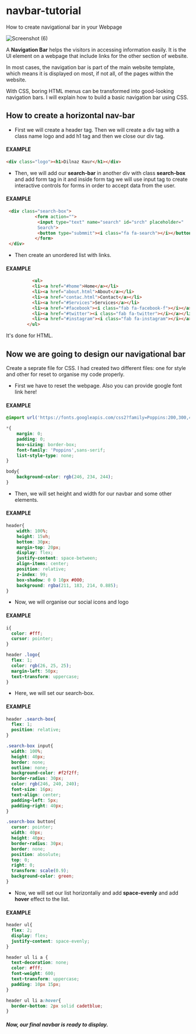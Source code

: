 # navbar-tutorial
How to create navigational bar in your Webpage

![Screenshot (6)](https://user-images.githubusercontent.com/126363154/221740182-8d00b005-4177-4d51-9ed7-b73445d84df2.png)


A **Navigation Bar** helps the visitors in accessing information easily.
It is the UI element on a webpage that include links for the other section of website.

 In most cases, the navigation bar is part of the main website template, which means it is displayed on most, if not all, of the pages within the website.
 
 With CSS, boring HTML menus can be transformed into good-looking navigation bars. I will explain how to build a basic navigation bar using CSS.
 
 ## How to create a horizontal nav-bar
 
 - First we will create a header tag. Then we will create a div tag with a class name logo and add h1 tag and then we close our div tag.
 
 #### EXAMPLE
 
 ```HTML
 <div class="logo"><h1>Dilnaz Kaur</h1></div>
 ```
 
 - Then, we will add our **search-bar** in another div with class **search-box** and add form tag in it and inside form tag we will use input tag to create interactive
 controls for forms in order to accept data from the user.
 
  #### EXAMPLE
  
 ```HTML
  <div class="search-box">
            <form action="">
             <input type="text" name="search" id="srch" placeholder="
             Search">
             <button type="submmit"><i class="fa fa-search"></i></button>
            </form>
  </div>
  ```
  
  - Then create an unordered list with links.
  
   #### EXAMPLE
   
  ```HTML
            <ul>
            <li><a href="#home">Home</a></li>
            <li><a href="about.html">About</a></li>
            <li><a href="contac.html">Contact</a></li>
            <li><a href="#Services">Services</a></li>
            <li><a href="#facebook"><i class="fab fa-facebook-f"></i></a></li>
            <li><a href="#twitter"><i class="fab fa-twitter"></i></a></li>
            <li><a href="#instagram"><i class="fab fa-instagram"></i></a></li>
          </ul>
```
It's done for HTML.

## Now we are going to design our navigational bar

Create a seprate file for CSS. I had created two different files: one for style and other for reset to organise my code properly.

- First we have to reset the webpage. Also you can provide google font link here!

 #### EXAMPLE
 
```CSS
@import url('https://fonts.googleapis.com/css2?family=Poppins:200,300,400,500,600,700,800,900&display=swap');

*{
    margin: 0;
    padding: 0;
    box-sizing: border-box;
    font-family: 'Poppins',sans-serif;
    list-style-type: none;
}

body{
    background-color: rgb(246, 234, 244);
}
```

- Then, we will set height and width for our navbar and some other elements.

#### EXAMPLE

```CSS
header{
    width: 100%;
    height: 15vh;
    bottom: 30px;
    margin-top: 20px;
    display: flex;
    justify-content: space-between;
    align-items: center;
    position: relative;
    z-index: 99;
    box-shadow: 0 0 10px #000;
    background: rgba(211, 183, 214, 0.885);
}
```
- Now, we will organise our social icons and logo 

#### EXAMPLE

```CSS
i{
  color: #fff;
  cursor: pointer;
}

header .logo{
  flex: 1;
  color: rgb(26, 25, 25);
  margin-left: 50px;
  text-transform: uppercase;
}
```

- Here, we will set our search-box. 

#### EXAMPLE 

```CSS
header .search-box{
  flex: 1;
  position: relative;
}

.search-box input{
  width: 100%;
  height: 40px;
  border: none;
  outline: none;
  background-color: #f2f2ff;
  border-radius: 30px;
  color: rgb(246, 240, 240);
  font-size: 16px;
  text-align: center;
  padding-left: 5px;
  padding-right: 40px;
}

.search-box button{
  cursor: pointer;
  width: 40px;
  height: 40px;
  border-radius: 30px;
  border: none;
  position: absolute;
  top: 0;
  right: 0;
  transform: scale(0.9);
  background-color: green;
}
```

- Now, we will set our list horizontaliy and add **space-evenly** and add **hover** effect to the list.

#### EXAMPLE 

```CSS
header ul{
  flex: 2;
  display: flex;
  justify-content: space-evenly;
}

header ul li a {
  text-decoration: none;
  color: #fff;
  font-weight: 600;
  text-transform: uppercase;
  padding: 10px 15px;
}

header ul li a:hover{
  border-bottom: 2px solid cadetblue;
}
```

##### Now, our final navbar is ready to display.

